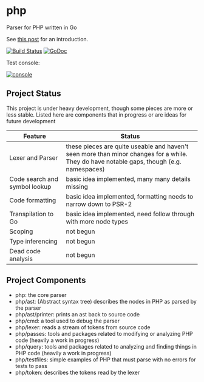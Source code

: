 php
===

Parser for PHP written in Go

See [this post](https://stephensearles.com/?p=288) for an introduction.

[![Build Status](https://travis-ci.org/stephens2424/php.svg)](https://travis-ci.org/stephens2424/php) [![GoDoc](https://godoc.org/github.com/stephens2424/php?status.svg)](https://godoc.org/github.com/stephens2424/php)

Test console:

[![console](https://stephensearles.com/wp-content/uploads/2014/07/Screen-Shot-2014-07-27-at-12.02.32-PM.png)](https://phpconsole.stephensearles.com)

## Project Status

This project is under heavy development, though some pieces are more or less stable. Listed here are components that in progress or are ideas for future development

Feature                       |Status
------------------------------|------
Lexer and Parser              |these pieces are quite useable and haven't seen more than minor changes for a while. They do have notable gaps, though (e.g. namespaces)
Code search and symbol lookup | basic idea implemented, many many details missing
Code formatting               | basic idea implemented, formatting needs to narrow down to PSR-2
Transpilation to Go           | basic idea implemented, need follow through with more node types
Scoping                       |not begun
Type inferencing              |not begun
Dead code analysis            |not begun

## Project Components

- php: the core parser
- php/ast: (Abstract syntax tree) describes the nodes in PHP as parsed by the parser
- php/ast/printer: prints an ast back to source code
- php/cmd: a tool used to debug the parser
- php/lexer: reads a stream of tokens from source code
- php/passes: tools and packages related to modifying or analyzing PHP code (heavily a work in progress)
- php/query: tools and packages related to analyzing and finding things in PHP code (heavily a work in progress)
- php/testfiles: simple examples of PHP that must parse with no errors for tests to pass
- php/token: describes the tokens read by the lexer
